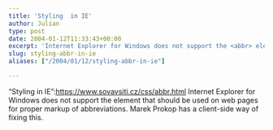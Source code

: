 ```yaml
---
title: 'Styling  in IE'
author: Julian
type: post
date: 2004-01-12T11:33:43+00:00
excerpt: 'Internet Explorer for Windows does not support the <abbr> element that should be used on web pages for proper markup of abbreviations.  Marek Prokop has a client-side way of fixing this.</abbr>'
slug: styling-abbr-in-ie 
aliases: ["/2004/01/12/styling-abbr-in-ie"]

---
```

&#8220;Styling <abbr> in IE&#8221;:https://www.sovavsiti.cz/css/abbr.html Internet Explorer for Windows does not support the <abbr> element that should be used on web pages for proper markup of abbreviations. Marek Prokop has a client-side way of fixing this.